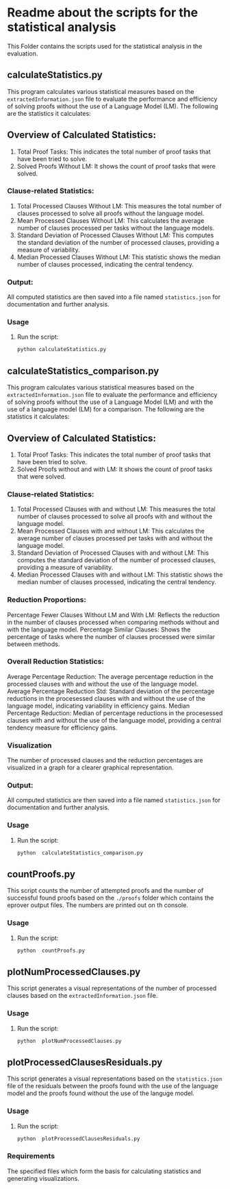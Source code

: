 
# Readme about the scripts for the statistical analysis

This Folder contains the scripts used for the statistical analysis in the evaluation.

## calculateStatistics.py 

This program calculates various statistical measures based on the `extractedInformation.json` file to evaluate the performance and efficiency of solving proofs without the use of a Language Model (LM). The following are the statistics it calculates:

## Overview of Calculated Statistics:

1.  Total Proof Tasks: This indicates the total number of proof tasks that have been tried to solve.
2. Solved Proofs Without LM: It shows the count of proof tasks that were solved.

### Clause-related Statistics:

1. Total Processed Clauses Without LM: This measures the total number of clauses processed to solve all proofs  without the language model.
2. Mean Processed Clauses Without LM: This calculates the average number of clauses processed per tasks without the language models.
3. Standard Deviation of Processed Clauses Without LM: This computes the standard deviation of the number of processed clauses, providing a measure of variability.
4. Median Processed Clauses Without LM: This statistic shows the median number of clauses processed, indicating the central tendency.

### Output:

All computed statistics are then saved into a file named `statistics.json` for documentation and further analysis.

### Usage
1. Run the script:
   ```bash
   python calculateStatistics.py 

## calculateStatistics_comparison.py

This program calculates various statistical measures based on the `extractedInformation.json` file to evaluate the performance and efficiency of solving proofs without the use of a Language Model (LM) and with the use of a language model (LM) for a comparison. The following are the statistics it calculates:

## Overview of Calculated Statistics:

1.  Total Proof Tasks: This indicates the total number of proof tasks that have been tried to solve.
2. Solved Proofs without and with LM: It shows the count of proof tasks that were solved.

### Clause-related Statistics:

1. Total Processed Clauses with and without LM: This measures the total number of clauses processed to solve all proofs with and without the language model.
2. Mean Processed Clauses with and without LM: This calculates the average number of clauses processed per tasks with and without the language model.
3. Standard Deviation of Processed Clauses with and without LM: This computes the standard deviation of the number of processed clauses, providing a measure of variability.
4. Median Processed Clauses with and without LM: This statistic shows the median number of clauses processed, indicating the central tendency.

### Reduction Proportions:
Percentage Fewer Clauses Without LM and With LM: Reflects the reduction in the number of clauses processed when comparing methods without and with the language model.
Percentage Similar Clauses: Shows the percentage of tasks where the number of clauses processed were similar between methods.

### Overall Reduction Statistics:
Average Percentage Reduction: The average percentage reduction in the processed clauses with and without the use of the language model.
Average Percentage Reduction Std: Standard deviation of the percentage reductions in the procesessed clauses with and without the use of the language model, indicating variability in efficiency gains.
Median Percentage Reduction: Median of percentage reductions in the procesessed clauses with and without the use of the language model, providing a central tendency measure for efficiency gains.

### Visualization 

The number of processed clauses and the reduction percentages are visualized in a graph for a clearer graphical representation. 

### Output:

All computed statistics are then saved into a file named `statistics.json` for documentation and further analysis.

### Usage
1. Run the script:
   ```bash
   python  calculateStatistics_comparison.py

## countProofs.py

This script counts the number of attempted proofs and the number of successful found proofs based on the `./proofs` folder which contains the eprover output files. The numbers are printed out on th console.

### Usage
1. Run the script:
   ```bash
   python  countProofs.py

## plotNumProcessedClauses.py

This script generates a visual representations of the number of processed clauses based on the `extractedInformation.json` file.

### Usage
1. Run the script:
   ```bash
   python  plotNumProcessedClauses.py

## plotProcessedClausesResiduals.py

This script generates a visual representations based on the `statistics.json` file of the residuals between the proofs found with the use of the language model and the proofs found without the use of the languge model.

### Usage
1. Run the script:
   ```bash
   python  plotProcessedClausesResiduals.py

### Requirements

The specified files which form the basis for calculating statistics and generating visualizations.







